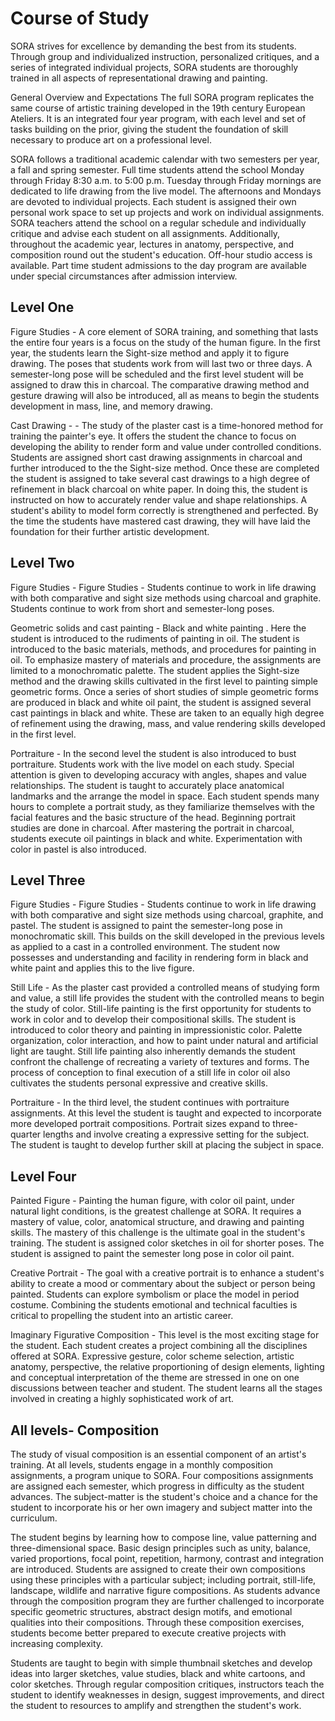 # Course of Study
SORA strives for excellence by demanding the best from its students. Through group and individualized instruction, personalized critiques, and a series of integrated individual projects, SORA students are thoroughly trained in all aspects of representational drawing and painting.

General Overview and Expectations
The full SORA program replicates the same course of artistic training developed in the 19th century European Ateliers. It is an integrated four year program, with each level and set of tasks building on the prior, giving the student the foundation of skill necessary to produce art on a professional level.

SORA follows a traditional academic calendar with two semesters per year, a fall and spring semester. Full time students attend the school Monday through Friday 8:30 a.m. to 5:00 p.m. Tuesday through Friday mornings are dedicated to life drawing from the live model. The afternoons and Mondays are devoted to individual projects. Each student is assigned their own personal work space to set up projects and work on individual assignments. SORA teachers attend the school on a regular schedule and individually critique and advise each student on all assignments. Additionally, throughout the academic year, lectures in anatomy, perspective, and composition round out the student's education. Off-hour studio access is available. Part time student admissions to the day program are available under special circumstances after admission interview.

## Level One
Figure Studies - A core element of SORA training, and something that lasts the entire four years is a focus on the study of the human figure. In the first year, the students learn the Sight-size method and apply it to figure drawing. The poses that students work from will last two or three days. A semester-long pose will be scheduled and the first level student will be assigned to draw this in charcoal. The comparative drawing method and gesture drawing will also be introduced, all as means to begin the students development in mass, line, and memory drawing.

Cast Drawing - - The study of the plaster cast is a time-honored method for training the painter's eye. It offers the student the chance to focus on developing the ability to render form and value under controlled conditions. Students are assigned short cast drawing assignments in charcoal and further introduced to the the Sight-size method. Once these are completed the student is assigned to take several cast drawings to a high degree of refinement in black charcoal on white paper. In doing this, the student is instructed on how to accurately render value and shape relationships. A student's ability to model form correctly is strengthened and perfected. By the time the students have mastered cast drawing, they will have laid the foundation for their further artistic development.

## Level Two
Figure Studies - Figure Studies - Students continue to work in life drawing with both comparative and sight size methods using charcoal and graphite. Students continue to work from short and semester-long poses.

Geometric solids and cast painting - Black and white painting . Here the student is introduced to the rudiments of painting in oil. The student is introduced to the basic materials, methods, and procedures for painting in oil. To emphasize mastery of materials and procedure, the assignments are limited to a monochromatic palette. The student applies the Sight-size method and the drawing skills cultivated in the first level to painting simple geometric forms. Once a series of short studies of simple geometric forms are produced in black and white oil paint, the student is assigned several cast paintings in black and white. These are taken to an equally high degree of refinement using the drawing, mass, and value rendering skills developed in the first level.

Portraiture - In the second level the student is also introduced to bust portraiture. Students work with the live model on each study. Special attention is given to developing accuracy with angles, shapes and value relationships. The student is taught to accurately place anatomical landmarks and the arrange the model in space. Each student spends many hours to complete a portrait study, as they familiarize themselves with the facial features and the basic structure of the head. Beginning portrait studies are done in charcoal. After mastering the portrait in charcoal, students execute oil paintings in black and white. Experimentation with color in pastel is also introduced.

## Level Three
Figure Studies - Figure Studies - Students continue to work in life drawing with both comparative and sight size methods using charcoal, graphite, and pastel. The student is assigned to paint the semester-long pose in monochromatic skill. This builds on the skill developed in the previous levels as applied to a cast in a controlled environment. The student now possesses and understanding and facility in rendering form in black and white paint and applies this to the live figure.

Still Life - As the plaster cast provided a controlled means of studying form and value, a still life provides the student with the controlled means to begin the study of color. Still-life painting is the first opportunity for students to work in color and to develop their compositional skills. The student is introduced to color theory and painting in impressionistic color. Palette organization, color interaction, and how to paint under natural and artificial light are taught. Still life painting also inherently demands the student confront the challenge of recreating a variety of textures and forms. The process of conception to final execution of a still life in color oil also cultivates the students personal expressive and creative skills.

Portraiture - In the third level, the student continues with portraiture assignments. At this level the student is taught and expected to incorporate more developed portrait compositions. Portrait sizes expand to three-quarter lengths and involve creating a expressive setting for the subject. The student is taught to develop further skill at placing the subject in space.


## Level Four
Painted Figure - Painting the human figure, with color oil paint, under natural light conditions, is the greatest challenge at SORA. It requires a mastery of value, color, anatomical structure, and drawing and painting skills. The mastery of this challenge is the ultimate goal in the student's training. The student is assigned color sketches in oil for shorter poses. The student is assigned to paint the semester long pose in color oil paint.

Creative Portrait - The goal with a creative portrait is to enhance a student's ability to create a mood or commentary about the subject or person being painted. Students can explore symbolism or place the model in period costume. Combining the students emotional and technical faculties is critical to propelling the student into an artistic career.

Imaginary Figurative Composition - This level is the most exciting stage for the student. Each student creates a project combining all the disciplines offered at SORA. Expressive gesture, color scheme selection, artistic anatomy, perspective, the relative proportioning of design elements, lighting and conceptual interpretation of the theme are stressed in one on one discussions between teacher and student. The student learns all the stages involved in creating a highly sophisticated work of art.


## All levels- Composition
The study of visual composition is an essential component of an artist's training. At all levels, students engage in a monthly composition assignments, a program unique to SORA. Four compositions assignments are assigned each semester, which progress in difficulty as the student advances. The subject-matter is the student's choice and a chance for the student to incorporate his or her own imagery and subject matter into the curriculum.

The student begins by learning how to compose line, value patterning and three-dimensional space. Basic design principles such as unity, balance, varied proportions, focal point, repetition, harmony, contrast and integration are introduced. Students are assigned to create their own compositions using these principles with a particular subject; including portrait, still-life, landscape, wildlife and narrative figure compositions. As students advance through the composition program they are further challenged to incorporate specific geometric structures, abstract design motifs, and emotional qualities into their compositions. Through these composition exercises, students become better prepared to execute creative projects with increasing complexity.

Students are taught to begin with simple thumbnail sketches and develop ideas into larger sketches, value studies, black and white cartoons, and color sketches. Through regular composition critiques, instructors teach the student to identify weaknesses in design, suggest improvements, and direct the student to resources to amplify and strengthen the student's work.
